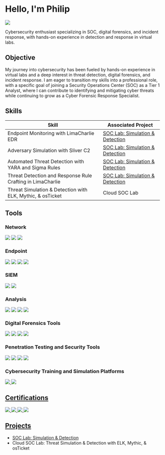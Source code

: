 
# Hello, I'm Philip
<a href="https://linkedin.com/in/philipabryant/"><img src="https://img.shields.io/badge/-LinkedIn-0072b1?&style=for-the-badge&logo=linkedin&logoColor=white" /></a>

Cybersecurity enthusiast specializing in SOC, digital forensics, and incident response, with hands-on experience in detection and response in virtual labs.

## Objective

My journey into cybersecurity has been fueled by hands-on experience in virtual labs and a deep interest in threat detection, digital forensics, and incident response. I am eager to transition my skills into a professional role, with a specific goal of joining a Security Operations Center (SOC) as a Tier 1 Analyst, where I can contribute to identifying and mitigating cyber threats while continuing to grow as a Cyber Forensic Response Specialist.

## Skills

| Skill                                         | Associated Project         |
|-----------------------------------------------|----------------------------|
| Endpoint Monitoring with LimaCharlie EDR | <a href="https://github.com/philigator/SOC-Lab-Simulation-Detection/tree/main">SOC Lab: Simulation & Detection</a>|
| Adversary Simulation with Sliver C2           | <a href="https://github.com/philigator/SOC-Lab-Simulation-Detection/tree/main">SOC Lab: Simulation & Detection</a>|
| Automated Threat Detection with YARA and Sigma Rules | <a href="https://github.com/philigator/SOC-Lab-Simulation-Detection/tree/main">SOC Lab: Simulation & Detection</a>|
| Threat Detection and Response Rule Crafting in LimaCharlie | <a href="https://github.com/philigator/SOC-Lab-Simulation-Detection/tree/main">SOC Lab: Simulation & Detection</a>|
| Threat Simulation & Detection with ELK, Mythic, & osTicket         | Cloud SOC Lab|

## Tools

### Network
<div>
    <img src="https://img.shields.io/badge/-Wireshark-1679A7?&style=for-the-badge&logo=Wireshark&logoColor=white" />
    <img src="https://img.shields.io/badge/-JA3-FF6F61?&style=for-the-badge&logo=&logoColor=white" />  
    <img src="https://img.shields.io/badge/-Network%20Miner-6A5ACD?&style=for-the-badge&logo=&logoColor=white" />
</div>

### Endpoint
<div>
    <img src="https://img.shields.io/badge/-Microsoft_Defender_for_Endpoint-00A4EF?&style=for-the-badge&logo=Microsoft&logoColor=white" />
    <img src="https://img.shields.io/badge/-Velociraptor-4B275F?&style=for-the-badge&logo=Velociraptor&logoColor=white" />
    <img src="https://img.shields.io/badge/-LimaCharlie-3949AB?&style=for-the-badge" />
    <img src="https://img.shields.io/badge/-Redline-DC143C?&style=for-the-badge&logo=&logoColor=white" />  
</div>

### SIEM
<div>
    <img src="https://img.shields.io/badge/-Splunk-000000?&style=for-the-badge&logo=Splunk&logoColor=white" />
    <img src="https://img.shields.io/badge/-Elastic-005571?&style=for-the-badge&logo=Elastic&logoColor=white" />
</div>

### Analysis
<div>
    <img src="https://img.shields.io/badge/-YARA-6495ED?&style=for-the-badge&logo=&logoColor=white" />
    <img src="https://img.shields.io/badge/-John%20the%20Ripper-FF4500?&style=for-the-badge&logo=&logoColor=white" /> 
    <img src="https://img.shields.io/badge/-CyberChef-FF1493?&style=for-the-badge&logo=&logoColor=white" />
    <img src="https://img.shields.io/badge/-sqlite3-87CEEB?&style=for-the-badge&logo=sqlite&logoColor=white" /> 
</div>
 
### Digital Forensics Tools
<div>
   <img src="https://img.shields.io/badge/-Autopsy-20B2AA?&style=for-the-badge&logo=&logoColor=white" />  
   <img src="https://img.shields.io/badge/-Timeline%20Explorer-FF6347?&style=for-the-badge&logo=&logoColor=white" />  
   <img src="https://img.shields.io/badge/-Volatility-9370DB?&style=for-the-badge&logo=&logoColor=white" />  
   <img src="https://img.shields.io/badge/-KAPE-FFD700?&style=for-the-badge&logo=&logoColor=white" />  
</div>

### Penetration Testing and Security Tools
<div>
    <img src="https://img.shields.io/badge/-Burp%20Suite-FE7A16?&style=for-the-badge&logo=BurpSuite&logoColor=white" />  
    <img src="https://img.shields.io/badge/-Sliver-4682B4?&style=for-the-badge&logo=&logoColor=white" />  
    <img src="https://img.shields.io/badge/-Metasploit-8B0000?&style=for-the-badge&logo=&logoColor=white" />  
    <img src="https://img.shields.io/badge/-Nmap-32CD32?&style=for-the-badge&logo=&logoColor=white" />  
</div> 
 
### Cybersecurity Training and Simulation Platforms
<div>
    <a href="https://blueteamlabs.online/public/user/philigator"</a><img src="https://img.shields.io/badge/-BTLO-3949AB?&style=for-the-badge&logo=&logoColor=white" />  
    <a href="https://tryhackme.com/p/Philigator"</a><img src="https://img.shields.io/badge/-TryHackMe-88CC14?&style=for-the-badge&logo=TryHackMe&logoColor=white" />  
</div>  

## Certifications
<div>
<a href="https://www.credly.com/badges/8cdb3fee-426a-4061-80f7-8241b862cc11/public_url"</a><img src="https://img.shields.io/badge/-Security%2B-FF0000?&style=for-the-badge&logo=CompTIA&logoColor=white" />
<a href="https://www.credly.com/badges/7ab22471-0564-413a-b65d-751ccace33c1/public_url"</a><img src="https://img.shields.io/badge/-CC-2C3E50?&style=for-the-badge&logo=ISC2&logoColor=white" />
<a href="https://www.credly.com/badges/da45a524-2088-4265-92d0-b196ee602a9e/public_url"</a><img src="https://img.shields.io/badge/-GFACT-006400?&style=for-the-badge&logo=GIAC&logoColor=white" />
<a href="https://www.credly.com/badges/75857701-a128-44d7-81cd-64c4eb2cef9a/public_url"</a><img src="https://img.shields.io/badge/-Splunk%20Core%20Certified%20User-00AEEF?&style=for-the-badge&logo=Splunk&logoColor=white" />
</div>

## Projects
- <a href="https://github.com/philigator/SOC-Lab-Simulation-Detection/tree/main">SOC Lab: Simulation & Detection</a>
- Cloud SOC Lab: Threat Simulation & Detection with ELK, Mythic, & osTicket
